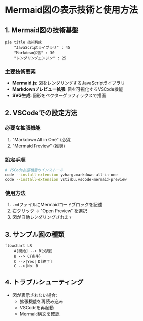 # Mermaid図の表示技術と使用方法

## 1. Mermaid図の技術基盤
```mermaid
pie title 技術構成
    "JavaScriptライブラリ" : 45
    "Markdown拡張" : 30
    "レンダリングエンジン" : 25
```

### 主要技術要素
- **Mermaid.js**: 図をレンダリングするJavaScriptライブラリ
- **Markdownプレビュー拡張**: 図を可視化するVSCode機能
- **SVG生成**: 図形をベクターグラフィックスで描画

## 2. VSCodeでの設定方法

### 必要な拡張機能
1. "Markdown All in One" (必須)
2. "Mermaid Preview" (推奨)

### 設定手順
```bash
# VSCode拡張機能のインストール
code --install-extension yzhang.markdown-all-in-one
code --install-extension vstirbu.vscode-mermaid-preview
```

### 使用方法
1. `.md`ファイルにMermaidコードブロックを記述
2. 右クリック → "Open Preview" を選択
3. 図が自動レンダリングされます

## 3. サンプル図の種類
```mermaid
flowchart LR
    A[開始] --> B[処理]
    B --> C{条件}
    C -->|Yes| D[終了]
    C -->|No| B
```

## 4. トラブルシューティング
- 図が表示されない場合:
  - 拡張機能を再読み込み
  - VSCodeを再起動
  - Mermaid構文を確認
